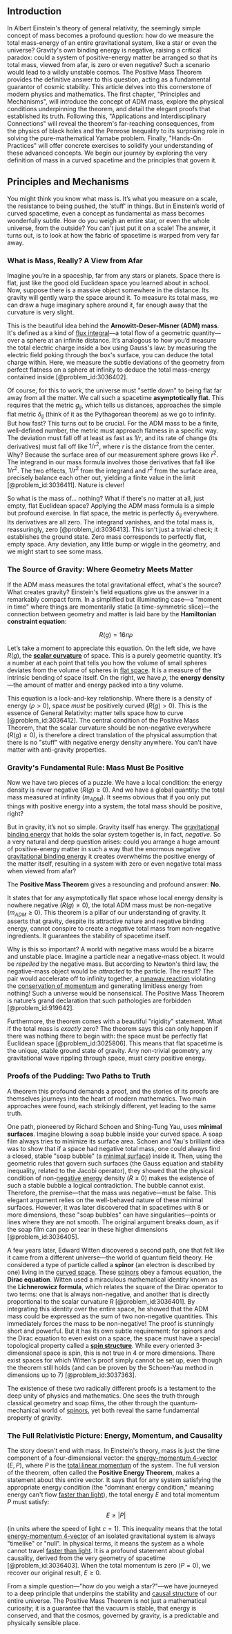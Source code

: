 ## Introduction
In Albert Einstein's theory of general relativity, the seemingly simple concept of mass becomes a profound question: how do we measure the total mass-energy of an entire gravitational system, like a star or even the universe? Gravity's own binding energy is negative, raising a critical paradox: could a system of positive-energy matter be arranged so that its total mass, viewed from afar, is zero or even negative? Such a scenario would lead to a wildly unstable cosmos. The Positive Mass Theorem provides the definitive answer to this question, acting as a fundamental guarantor of cosmic stability. This article delves into this cornerstone of modern physics and mathematics. The first chapter, "Principles and Mechanisms", will introduce the concept of ADM mass, explore the physical conditions underpinning the theorem, and detail the elegant proofs that established its truth. Following this, "Applications and Interdisciplinary Connections" will reveal the theorem's far-reaching consequences, from the physics of black holes and the Penrose Inequality to its surprising role in solving the pure-mathematical Yamabe problem. Finally, "Hands-On Practices" will offer concrete exercises to solidify your understanding of these advanced concepts. We begin our journey by exploring the very definition of mass in a curved spacetime and the principles that govern it.

## Principles and Mechanisms

You might think you know what mass is. It’s what you measure on a scale, the resistance to being pushed, the ‘stuff’ in things. But in Einstein’s world of curved spacetime, even a concept as fundamental as mass becomes wonderfully subtle. How do you weigh an entire star, or even the whole universe, from the outside? You can't just put it on a scale! The answer, it turns out, is to look at how the fabric of spacetime is warped from very far away.

### What is Mass, Really? A View from Afar

Imagine you’re in a spaceship, far from any stars or planets. Space there is flat, just like the good old Euclidean space you learned about in school. Now, suppose there is a massive object somewhere in the distance. Its gravity will gently warp the space around it. To measure its total mass, we can draw a huge imaginary sphere around it, far enough away that the curvature is very slight.

This is the beautiful idea behind the **Arnowitt-Deser-Misner (ADM) mass**. It's defined as a kind of [flux integral](@article_id:137871)—a total flow of a geometric quantity—over a sphere at an infinite distance. It’s analogous to how you’d measure the total electric charge inside a box using Gauss's law: by measuring the electric field poking through the box's surface, you can deduce the total charge within. Here, we measure the subtle deviations of the geometry from perfect flatness on a sphere at infinity to deduce the total mass-energy contained inside [@problem_id:3036402].

Of course, for this to work, the universe must "settle down" to being flat far away from all the matter. We call such a spacetime **asymptotically flat**. This requires that the metric $g_{ij}$, which tells us distances, approaches the simple flat metric $\delta_{ij}$ (think of it as the Pythagorean theorem) as we go to infinity. But how fast? This turns out to be crucial. For the ADM mass to be a finite, well-defined number, the metric must approach flatness in a specific way. The deviation must fall off at least as fast as $1/r$, and its rate of change (its derivatives) must fall off like $1/r^2$, where $r$ is the distance from the center. Why? Because the surface area of our measurement sphere grows like $r^2$. The integrand in our mass formula involves those derivatives that fall like $1/r^2$. The two effects, $1/r^2$ from the integrand and $r^2$ from the surface area, precisely balance each other out, yielding a finite value in the limit [@problem_id:3036411]. Nature is clever!

So what is the mass of... nothing? What if there's no matter at all, just empty, flat Euclidean space? Applying the ADM mass formula is a simple but profound exercise. In flat space, the metric is perfectly $\delta_{ij}$ everywhere. Its derivatives are all zero. The integrand vanishes, and the total mass is, reassuringly, zero [@problem_id:3036413]. This isn't just a trivial check; it establishes the ground state. Zero mass corresponds to perfectly flat, empty space. Any deviation, any little bump or wiggle in the geometry, and we might start to see some mass.

### The Source of Gravity: Where Geometry Meets Matter

If the ADM mass measures the total gravitational effect, what's the source? What creates gravity? Einstein's field equations give us the answer in a remarkably compact form. In a simplified but illuminating case—a "moment in time" where things are momentarily static (a time-symmetric slice)—the connection between geometry and matter is laid bare by the **Hamiltonian constraint equation**:

$$R(g) = 16\pi \rho$$

Let’s take a moment to appreciate this equation. On the left side, we have $R(g)$, the **[scalar curvature](@article_id:157053)** of space. This is a purely geometric quantity. It’s a number at each point that tells you how the volume of small spheres deviates from the volume of spheres in [flat space](@article_id:204124). It is a measure of the intrinsic bending of space itself. On the right, we have $\rho$, the **energy density**—the amount of matter and energy packed into a tiny volume.

This equation is a lock-and-key relationship. Where there is a density of energy ($\rho > 0$), space *must* be positively curved ($R(g) > 0$). This is the essence of General Relativity: matter tells space how to curve [@problem_id:3036412]. The central condition of the Positive Mass Theorem, that the scalar curvature should be non-negative everywhere ($R(g) \ge 0$), is therefore a direct translation of the physical assumption that there is no "stuff" with negative energy density anywhere. You can't have matter with anti-gravity properties.

### Gravity's Fundamental Rule: Mass Must Be Positive

Now we have two pieces of a puzzle. We have a local condition: the energy density is never negative ($R(g) \ge 0$). And we have a global quantity: the total mass measured at infinity ($m_{ADM}$). It seems obvious that if you only put things with positive energy into a system, the total mass should be positive, right?

But in gravity, it’s not so simple. Gravity itself has energy. The [gravitational binding energy](@article_id:158559) that holds the solar system together is, in fact, *negative*. So a very natural and deep question arises: could you arrange a huge amount of positive-energy matter in such a way that the enormous negative [gravitational binding energy](@article_id:158559) it creates overwhelms the positive energy of the matter itself, resulting in a system with zero or even negative total mass when viewed from afar?

The **Positive Mass Theorem** gives a resounding and profound answer: **No.**

It states that for any asymptotically flat space whose local energy density is nowhere negative ($R(g) \ge 0$), the total ADM mass must be non-negative ($m_{ADM} \ge 0$). This theorem is a pillar of our understanding of gravity. It asserts that gravity, despite its attractive nature and negative binding energy, cannot conspire to create a negative total mass from non-negative ingredients. It guarantees the stability of spacetime itself.

Why is this so important? A world with negative mass would be a bizarre and unstable place. Imagine a particle near a negative-mass object. It would be *repelled* by the negative mass. But according to Newton's third law, the negative-mass object would be *attracted* to the particle. The result? The pair would accelerate off to infinity together, a [runaway reaction](@article_id:182827) violating the [conservation of momentum](@article_id:160475) and generating limitless energy from nothing! Such a universe would be nonsensical. The Positive Mass Theorem is nature’s grand declaration that such pathologies are forbidden [@problem_id:919642].

Furthermore, the theorem comes with a beautiful "rigidity" statement. What if the total mass is *exactly* zero? The theorem says this can only happen if there was nothing there to begin with: the space must be perfectly flat Euclidean space [@problem_id:3025806]. This means that flat spacetime is the unique, stable ground state of gravity. Any non-trivial geometry, any gravitational wave rippling through space, must carry positive energy.

### Proofs of the Pudding: Two Paths to Truth

A theorem this profound demands a proof, and the stories of its proofs are themselves journeys into the heart of modern mathematics. Two main approaches were found, each strikingly different, yet leading to the same truth.

One path, pioneered by Richard Schoen and Shing-Tung Yau, uses **minimal surfaces**. Imagine blowing a soap bubble inside your curved space. A soap film always tries to minimize its surface area. Schoen and Yau's brilliant idea was to show that if a space had negative total mass, one could always find a closed, stable "soap bubble" (a [minimal surface](@article_id:266823)) inside it. Then, using the geometric rules that govern such surfaces (the Gauss equation and stability inequality, related to the Jacobi operator), they showed that the physical condition of non-[negative energy](@article_id:161048) density ($R \ge 0$) makes the existence of such a stable bubble a logical contradiction. The bubble cannot exist. Therefore, the premise—that the mass was negative—must be false. This elegant argument relies on the well-behaved nature of these minimal surfaces. However, it was later discovered that in spacetimes with 8 or more dimensions, these "soap bubbles" can have singularities—points or lines where they are not smooth. The original argument breaks down, as if the soap film can pop or tear in these higher dimensions [@problem_id:3036405].

A few years later, Edward Witten discovered a second path, one that felt like it came from a different universe—the world of quantum field theory. He considered a type of particle called a **spinor** (an electron is described by one) living in the [curved space](@article_id:157539). These [spinors](@article_id:157560) obey a famous equation, the **Dirac equation**. Witten used a miraculous mathematical identity known as the **Lichnerowicz formula**, which relates the square of the Dirac operator to two terms: one that is always non-negative, and another that is directly proportional to the scalar curvature $R$ [@problem_id:3036401]. By integrating this identity over the entire space, he showed that the ADM mass could be expressed as the sum of two non-negative quantities. This immediately forces the mass to be non-negative! The proof is stunningly short and powerful. But it has its own subtle requirement: for spinors and the Dirac equation to even exist on a space, the space must have a special topological property called a **[spin structure](@article_id:157274)**. While every oriented 3-dimensional space is spin, this is not true in 4 or more dimensions. There exist spaces for which Witten's proof simply cannot be set up, even though the theorem still holds (and can be proven by the Schoen-Yau method in dimensions up to 7) [@problem_id:3037363].

The existence of these two radically different proofs is a testament to the deep unity of physics and mathematics. One sees the truth through classical geometry and soap films, the other through the quantum-mechanical world of [spinors](@article_id:157560), yet both reveal the same fundamental property of gravity.

### The Full Relativistic Picture: Energy, Momentum, and Causality

The story doesn't end with mass. In Einstein's theory, mass is just the time component of a four-dimensional vector: the [energy-momentum 4-vector](@article_id:183798) $(E, P)$, where $P$ is the [total linear momentum](@article_id:172577) of the system. The full version of the theorem, often called the **Positive Energy Theorem**, makes a statement about this entire vector. It says that for any system satisfying the appropriate energy condition (the "dominant energy condition," meaning energy can't flow [faster than light](@article_id:181765)), the total energy $E$ and total momentum $P$ must satisfy:

$$E \ge |P|$$

(in units where the speed of light $c=1$). This inequality means that the total [energy-momentum 4-vector](@article_id:183798) of an isolated gravitational system is always "timelike" or "null". In physical terms, it means the system as a whole cannot travel [faster than light](@article_id:181765). It is a profound statement about global causality, derived from the very geometry of spacetime [@problem_id:3036403]. When the total momentum is zero ($P=0$), we recover our original result, $E \ge 0$.

From a simple question—"how do you weigh a star?"—we have journeyed to a deep principle that underpins the stability and [causal structure](@article_id:159420) of our entire universe. The Positive Mass Theorem is not just a mathematical curiosity; it is a guarantee that the vacuum is stable, that energy is conserved, and that the cosmos, governed by gravity, is a predictable and physically sensible place.